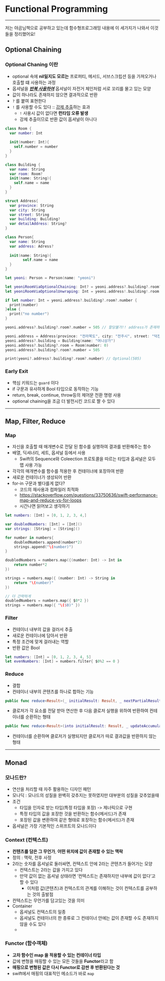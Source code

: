 # Functional Programming

-----------------

저는 야곰님책으로 공부하고 있는데 함수형프로그래밍 내용에 이 세가지가 나와서 이것들을 정리했어요!

## Optional Chaining

### Optional Chaning 이란

* optional 속에 **nil일지도 모르는** 프로퍼티, 메서드, 서브스크립션 등을 가져오거나 호출할 떄 사용하는 과정
* 옵셔널을 **<u>*반복 사용하여*</u>** 옵셔널이 자전거 체인처럼 서로 꼬리를 물고 있는 모양
* 값이 하나라도 존재하지 않으면 결과적으로 반환
* `?` 를 붙여 표현한다
* `!` 를 사용할 수도 있다 :: <u>강제 추출</u>하는 효과
  * `!` 사용시 값이 없다면 **런타임 오류 발생**
  * 강제 추출이므로 반환 값이 옵셔널이 아니다

```swift
class Room {
  var number: Int
  
  init(number: Int){
    self.number = number
  }
}

class Building {
  var name: String
  var room: Room?
  init(name: String){
    self.name = name
  }
}

struct Address{
  var province: String
  var city: String
  var street: String
  var building: Building?
  var detailAddress: String?
}

class Person{
  var name: String
  var address: Adress?
  
  init(name: String){
		self.name = name
  }
}

let yeoni: Person = Person(name: "yeoni")

let yeoniRoomViaOptionalChaining: Int? = yeoni.address?.building?.room?.number // nil
let yeoniRoomViaOptionalUnwraping: Int = yeoni.address!.building!.room!.number // 런타임에러

if let number: Int = yeoni.address?.building?.room?.number {
  print(number)
}else {
  print("no number")
}

yeoni.address?.building?.room?.number = 505 // 할당불가!! address가 존재하지 않음

yeoni.address = Address(province: "전라북도", city: "전주시", street: "덕진구", building: nil, detailAddress: nil)
yeoni.address?.building = Building(name: "여니상가")
yeoni.address?.building?.room = Room(number: 0)
yeoni.address?.building?.room?.number = 505

print(yeoni?.address?.building?.room?.number) // Optional(505)
```

### Early Exit

* 핵심 키워드는 `guard` 이다
* if 구문과 유사하게 Bool 타입으로 동작하는 기능
* return, break, continue, throw등의 제어문 전환 명령 사용
* optional chaining을 조금 더 발전시킨 코드로 짤 수 있다



------------

## Map, Filter, Reduce

### Map

* 자신을 호출할 때 매개변수로 전달 된 함수를 실행하여 결과를 반환해주는 함수
* 배열, 딕셔너리, 세트, 옵셔널 등에서 사용
  * Swift의 Sequence와 Coleection 프로토콜을 따르는 타입과 옵셔널은 모두 맵 사용 가능
* 각각의 매개변수를 함수를 적용한 후 컨테이너에 포장하여 반환
* 새로운 컨테이너가 생성되어 반환
* for-in 구문과 별다를게 없다?
  * 코드의 재사용과 컴파일러 최적화
  * https://stackoverflow.com/questions/33750636/swift-performance-map-and-reduce-vs-for-loops
  * 시간나면 읽어보고 생각하기

```swift
let numbers: [Int] = [0, 1, 2, 3, 4,]

var doubledNumbers: [Int] = [Int]()
var strings: [String] = [String]()

for number in numbers{
    doubledNumbers.append(number*2)
    strings.append("\(number)")
}

doubledNumbers = numbers.map({(number: Int) -> Int in
    return number*2
})

strings = numbers.map({ (number: Int) -> String in
    return "\(number)"
})

// 더 간략하게
doubledNumbers = numbers.map({ $0*2 })
strings = numbers.map({ "\($0)" })

```

### Filter

* 컨테이너 내부의 값을 걸러서 추출
* 새로운 컨테이너에 담아서 반환
* 특정 조건에 맞게 걸러내는 역할
* 반환 값은 Bool

```swift
let numbers: [Int] = [0, 1, 2, 3, 4, 5]
let evenNumbers: [Int] = numbers.filter{ $0%2 == 0 }
```

### Reduce

* 결합
* 컨테이너 내부의 콘텐츠를 하나로 합하는 기능

```swift
public func reduce<Result>(_ initialResult: Result, _ nextPartialResult: (Result, Element) throws -> Result) rethrows -> Result
```

* 클로저가 각 요소를 전달 받아 연산한 후 다음 클로저 실행을 위하여 반환하여 컨테이너를 순환하는 형태

```swift
public func reduce<Result>(into initialResult: Result, _ updateAccumulatingResult: (inout Result, Element) throws -> ()) rethrows -> Result
```

* 컨테이너를 순환하며 클로저가 실행되지만 클로저가 따로 결과값을 반환하지 않는 형태

---------------

## Monad

### 모나드란?

* 연산을 처리할 때 자주 활용하는 디자인 패턴
* 모나딕 : 모나드의 성질을 완벽히 갖추지는 못하였지만 대부분의 성질을 갖추었을때 
* 조건
  * 타입을 인자로 받는 타입(특정 타입을 포장) -> 제너릭으로 구현
  * 특정 타입의 값을 포장한 것을 반환하는 함수(메서드)가 존재
  * 포장된 값을 변환하여 같은 형태로 포장하는 함수(메서드)가 존재
* 옵셔널은 가장 기본적인 스위프트의 모나드이다

### Context (컨텍스트)

*  **컨텐츠를 담은 그 무언가**, **어떤 위치에 값이 존재할 수 있는 맥락** 
* 정의 : 맥락, 전후 사정
* 2라는 숫자를 옵셔널로 둘러싸면, 컨텍스트 안에 2라는 콘텐츠가 들어가는 모양
  - 컨텍스트는 2라는 값을 가지고 있다
  - 만약 값이 없는 옵셔널 상태라면 ‘컨텍스트는 존재하지만 내부에 값이 없다’고 할 수 있다
    - 이처럼 값(콘텐츠)과 컨텍스트의 관계를 이해하는 것이 컨텍스트를 공부하는 것의 출발점
* 컨텍스트는 무언가를 담고있는 것을 의미
* Container
  * 옵셔널도 컨텍스트의 일종
  *  옵셔널도 컨테이너의 한 종류로 그 컨테이너 안에는 값이 존재할 수도 존재하지 않을 수도 있다
  * 

### Functor (함수객체)

* **고차 함수인 map 을 적용할 수 있는 컨테이너 타입**
* 값에 변형을 매핑할 수 있는 모든 것들을 **Functor**라고 함
* **매핑으로 변형된 값은 다시 Functor로 감싼 후 반환된다는 것**
* swift에서 매핑의 대표적인 메소드가 바로 `map`